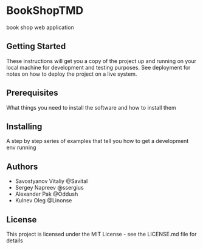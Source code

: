 # BookShopTMD
book shop web application

## Getting Started
These instructions will get you a copy of the project up and running on your local machine for development and testing purposes. See deployment for notes on how to deploy the project on a live system.

## Prerequisites
What things you need to install the software and how to install them

## Installing
A step by step series of examples that tell you how to get a development env running

## Authors
* Savostyanov Vitaliy @Savital
* Sergey Napreev @ssergius
* Alexander Pak @Oddush
* Kulnev Oleg @Linonse

## License
This project is licensed under the MIT License - see the LICENSE.md file for details

